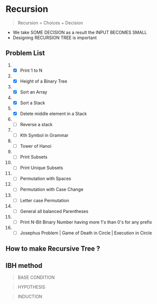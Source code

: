 # Recursion #

> Recursion = Choices + Decision

* We take SOME DECISION as a result the INPUT BECOMES SMALL
* Designing RECURSION TREE is important

## Problem List ## 

1. - [x] Print 1 to N
2. - [x] Height of a Binary Tree
3. - [x] Sort an Array
4. - [x] Sort a Stack
5. - [x] Delete middle element in a Stack
6. - [ ] Reverse a stack
7. - [ ] Kth Symbol in Grammar
8. - [ ] Tower of Hanoi
9. - [ ] Print Subsets
10. - [ ]  Print Unique Subsets
11. - [ ]  Permutation with Spaces
12. - [ ]  Permutation with Case Change
13. - [ ]  Letter case Permutation
14. - [ ]  General all balanced Parentheses
15. - [ ]  Print N-Bit Binary Number having more 1's than 0's for any prefix
16. - [ ]  Josephus Problem | Game of Death in Circle | Execution in Circle

## How to make Recursive Tree ? ##

## IBH method ##

> BASE CONDITION

> HYPOTHESIS
 
> INDUCTION
